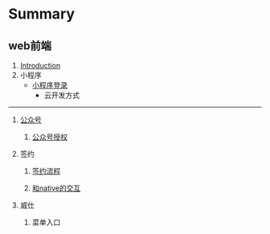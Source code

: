 # Summary

## web前端

1. [Introduction](README.md)
2. 小程序
   * [小程序登录](/小程序/小程序登录.md)
     * 云开发方式

---

1. [公众号](/公众号/README.md)  
   1. [公众号授权](/公众号/公众号授权.md)

2. 签约

   1. [签约流程](/签约/签约流程.md)

   2. [和native的交互](/签约/和native的交互.md)

3. 威仕  
   1. 菜单入口



